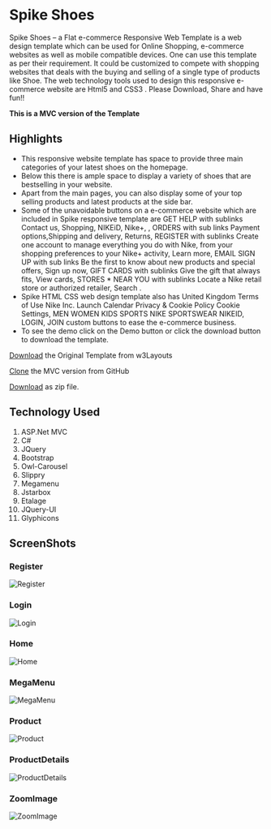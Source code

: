 # Spike Shoes

Spike Shoes – a Flat e-commerce Responsive Web Template is a web design template which can be used for Online Shopping,  e-commerce websites as well as mobile compatible devices. One can use this template as per their requirement. It could be customized to compete with shopping websites that deals with the buying and selling of a single type of products like Shoe. The web technology tools used to design this responsive e-commerce  website are Html5 and CSS3 . Please Download, Share and have fun!!

**This is a MVC version of the Template**

## Highlights

* This responsive website template has space to provide three main categories of your latest shoes on the homepage.
* Below this there is ample space to display a variety of shoes that are bestselling in your website.
* Apart from the main pages, you can also display some of your top selling products and latest products at the side bar.
* Some of the unavoidable buttons on a e-commerce website which are included in Spike responsive template are GET HELP with sublinks Contact us, Shopping, NIKEiD, Nike+, , ORDERS with sub links Payment options,Shipping and delivery, Returns, REGISTER with sublinks Create one account to manage everything you do with Nike, from your shopping preferences to your Nike+ activity, Learn more, EMAIL SIGN UP with sub links Be the first to know about new products and special offers, Sign up now, GIFT CARDS with sublinks Give the gift that always fits, View cards, STORES * NEAR YOU with sublinks Locate a Nike retail store or authorized retailer, Search .
* Spike HTML CSS web design template also has United Kingdom  Terms of Use  Nike Inc.  Launch Calendar  Privacy & Cookie Policy  Cookie Settings, MEN WOMEN KIDS SPORTS NIKE SPORTSWEAR NIKEID, LOGIN, JOIN custom buttons to ease the e-commerce business.
* To see the demo click on the Demo button or click the download button to download the template.

[Download](https://my.w3layouts.com/DownloadTemplate/5900) the Original Template from w3Layouts

[Clone](https://github.com/alameenboss/SpikeShoes.git) the MVC version from GitHub

[Download](https://github.com/alameenboss/SpikeShoes/archive/master.zip) as zip file.

## Technology Used

1. ASP.Net MVC
2. C#
3. JQuery
4. Bootstrap
5. Owl-Carousel
6. Slippry
7. Megamenu
8. Jstarbox
9. Etalage
10. JQuery-UI
11. Glyphicons

## ScreenShots

### Register

![Register](/doc/Screen/Register.png)

### Login

![Login](/doc/Screen/Login.png)

### Home

![Home](/doc/Screen/Home.png)

### MegaMenu

![MegaMenu](/doc/Screen/MegaMenu.png)

### Product

![Product](/doc/Screen/Product.png)

### ProductDetails

![ProductDetails](/doc/Screen/ProductDetails.png)

### ZoomImage

![ZoomImage](/doc/Screen/ZoomImage.png)
